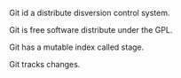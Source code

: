 Git id a distribute disversion control system.

Git is free software distribute under the GPL.

Git has a mutable index called stage.

Git tracks changes.
